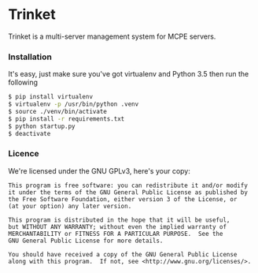 # Trinket
Trinket is a multi-server management system for MCPE servers.

### Installation
It's easy, just make sure you've got virtualenv and Python 3.5 then run the following
```sh
$ pip install virtualenv
$ virtualenv -p /usr/bin/python .venv
$ source ./venv/bin/activate
$ pip install -r requirements.txt
$ python startup.py
$ deactivate
```

### Licence
We're licensed under the GNU GPLv3, here's your copy:

	This program is free software: you can redistribute it and/or modify
	it under the terms of the GNU General Public License as published by
	the Free Software Foundation, either version 3 of the License, or
	(at your option) any later version.

	This program is distributed in the hope that it will be useful,
	but WITHOUT ANY WARRANTY; without even the implied warranty of
	MERCHANTABILITY or FITNESS FOR A PARTICULAR PURPOSE.  See the
	GNU General Public License for more details.

	You should have received a copy of the GNU General Public License
	along with this program.  If not, see <http://www.gnu.org/licenses/>.
